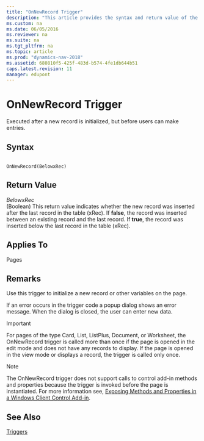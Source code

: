 ```yaml
---
title: "OnNewRecord Trigger"
description: "This article provides the syntax and return value of the OnNewRecord Trigger, which is executed after a new record is initialized, but before users can make entries."  
ms.custom: na
ms.date: 06/05/2016
ms.reviewer: na
ms.suite: na
ms.tgt_pltfrm: na
ms.topic: article
ms.prod: "dynamics-nav-2018"
ms.assetid: 680810f5-425f-483d-b574-4fe1db644b51
caps.latest.revision: 11
manager: edupont
---
```

# OnNewRecord Trigger
Executed after a new record is initialized, but before users can make entries.  
  
## Syntax  
  
```  
  
OnNewRecord(BelowxRec)  
```  
  
## Return Value  
 *BelowxRec*  
 \(Boolean\) This return value indicates whether the new record was inserted after the last record in the table \(xRec\). If **false**, the record was inserted between an existing record and the last record. If **true**, the record was inserted below the last record in the table \(xRec\).  
  
## Applies To  
 Pages  
  
## Remarks  
 Use this trigger to initialize a new record or other variables on the page.  
  
 If an error occurs in the trigger code a popup dialog shows an error message. When the dialog is closed, the user can enter new data.  

> [!IMPORTANT]  
> For pages of the type Card, List, ListPlus, Document, or Worksheet, the OnNewRecord trigger is called more than once if the page is opened in the edit mode and does not have any records to display. If the page is opened in the view mode or displays a record, the trigger is called only once.

> [!NOTE]  
>  The OnNewRecord trigger does not support calls to control add-in methods and properties because the trigger is invoked before the page is instantiated. For more information see, [Exposing Methods and Properties in a Windows Client Control Add-in](Exposing-Methods-and-Properties-in-a-Windows-Client-Control-Add-in.md).  
  
## See Also  
 [Triggers](Triggers.md)